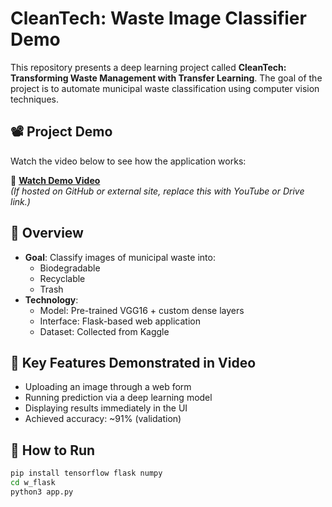 # CleanTech: Waste Image Classifier Demo

This repository presents a deep learning project called **CleanTech: Transforming Waste Management with Transfer Learning**. The goal of the project is to automate municipal waste classification using computer vision techniques.

## 📽️ Project Demo

Watch the video below to see how the application works:

🔗 **[Watch Demo Video](demo.mp4)**  
*(If hosted on GitHub or external site, replace this with YouTube or Drive link.)*

## 🧠 Overview

- **Goal**: Classify images of municipal waste into:
  - Biodegradable
  - Recyclable
  - Trash
- **Technology**:
  - Model: Pre-trained VGG16 + custom dense layers
  - Interface: Flask-based web application
  - Dataset: Collected from Kaggle

## 🧪 Key Features Demonstrated in Video

- Uploading an image through a web form
- Running prediction via a deep learning model
- Displaying results immediately in the UI
- Achieved accuracy: ~91% (validation)

## 🚀 How to Run

```bash
pip install tensorflow flask numpy
cd w_flask
python3 app.py

